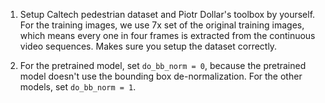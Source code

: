 1. Setup Caltech pedestrian dataset and Piotr Dollar's toolbox by yourself. For the training images, we use 7x set of the original training images, which means every one in four frames is extracted from the continuous video sequences. Makes sure you setup the dataset correctly. 

2. For the pretrained model, set `do_bb_norm = 0`, because the pretrained model doesn't use the bounding box de-normalization. For the other models, set `do_bb_norm = 1`.
